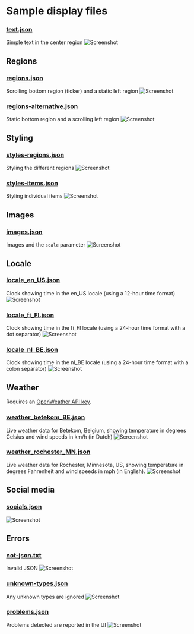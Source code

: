 
# Sample display files

### [text.json](text.json)
Simple text in the center region
![Screenshot](text.png "Screenshot")


## Regions

### [regions.json](regions.json)
Scrolling bottom region (ticker) and a static left region
![Screenshot](regions.png "Screenshot")

### [regions-alternative.json](regions-alternative.json)
Static bottom region and a scrolling left region
![Screenshot](regions-alternative.png "Screenshot")

## Styling

### [styles-regions.json](styles-regions.json)
Styling the different regions
![Screenshot](styles-regions.png "Screenshot")

### [styles-items.json](styles-items.json)
Styling individual items
![Screenshot](styles-items.png "Screenshot")

## Images

### [images.json](images.json)
Images and the `scale` parameter
![Screenshot](images.png "Screenshot")

## Locale

### [locale_en_US.json](locale_en_US.json)
Clock showing time in the en_US locale (using a 12-hour time format)
![Screenshot](locale_en_US.png "Screenshot")

### [locale_fi_FI.json](locale_fi_FI.json)
Clock showing time in the fi_FI locale (using a 24-hour time format with a dot separator)
![Screenshot](locale_fi_FI.png "Screenshot")

### [locale_nl_BE.json](locale_nl_BE.json)
Clock showing time in the nl_BE locale (using a 24-hour time format with a colon separator)
![Screenshot](locale_nl_BE.png "Screenshot")

## Weather

Requires an [OpenWeather API key](../../README.md#set-openweather-api-key).

### [weather_betekom_BE.json](weather_betekom_BE.json)
Live weather data for Betekom, Belgium, showing temperature in degrees Celsius and wind speeds in km/h (in Dutch)
![Screenshot](weather_betekom_BE.png "Screenshot")

### [weather_rochester_MN.json](weather_rochester_MN.json)
Live weather data for Rochester, Minnesota, US, showing temperature in degrees Fahrenheit and wind speeds in mph (in English).
![Screenshot](weather_rochester_MN.png "Screenshot")

## Social media

### [socials.json](socials.json)
![Screenshot](socials.png "Screenshot")

## Errors

### [not-json.txt](not-json.txt)
Invalid JSON
![Screenshot](not-json.png "Screenshot")

### [unknown-types.json](unknown-types.json)
Any unknown types are ignored
![Screenshot](unknown-types.png "Screenshot")

### [problems.json](problems.json)
Problems detected are reported in the UI
![Screenshot](problems.png "Screenshot")
